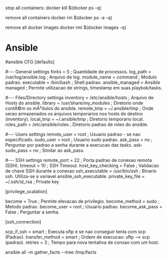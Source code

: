 stop all containers:
docker kill $(docker ps -q)

remove all containers
docker rm $(docker ps -a -q)

remove all docker images
docker rmi $(docker images -q)


# Ansible
#ansible CFG
[defaults]

#--- General settings
forks                   = 5                             ; Quantidade de processos.
log_path                = /var/log/ansible.log          ; Arquivo de log.
module_name             = command                       ; Modulo padrao.
executable              = /bin/bash                     ; Shell padrao.
ansible_managed         = Ansible managed               ; Permite utilizacao de strings, timestamp em suas playbok/tasks.

#--- Files/Directory settings
inventory               = /etc/ansible/hosts            ; Arquivo de Hosts do ansible.
library                 = /usr/share/my_modules         ; Diretorio onde contÃ©m os mÃ³dulos do ansible.
remote_tmp              = ~/.ansible/tmp                ; Onde serao armazenados os arquivos temporarios nos hosts de destino (inventory).
local_tmp               = ~/.ansible/tmp                ; Diretorio temporario local.
roles_path              = /etc/ansible/roles            ; Diretorio padrao de roles do ansible.

#--- Users settings
remote_user             = root                          ; Usuario padrao - se nao especificado.
sudo_user               = root                          ; Usuario sudo padrao.
ask_pass                = no                            ; Perguntar por padrao a senha durante a execucao das tasks. 
ask-sudo_pass           = no                            ; Similar ao ask_pass.

#--- SSH settings
remote_port             = 22                            ; Porta padrao de conexao remota (SSH).
timeout                 = 10                            ; SSH Timeout.
host_key_checking       = False                         ; Validacao de chave SSH durante a conexao
ssh_executable          = /usr/bin/ssh                  ; Binario ssh. Utiliza-se a variavel ansible_ssh_executable.
private_key_file        = ~/.ssh/id_rsa                 ; Private key

[privilege_scalation]

become                  = True                          ; Permite elevacao de privilegio.
become_method           = sudo                          ; Metodo padrao.
become_user             = root                          ; Usuario padrao.
become_ask_pass         = False                         ; Perguntar a senha.

[ssh_connection]

scp_if_ssh              = smart                         ; Executa sftp e se nao conseguir tenta com scp (Padrao).
transfer_method         = smart                         ; Ordem de execucao: sftp --> scp (padrao).
retries                 = 3                             ; Tempo para nova tentativa de conxao com um host.


 ansible all -m gather_facts --tree /tmp/facts
